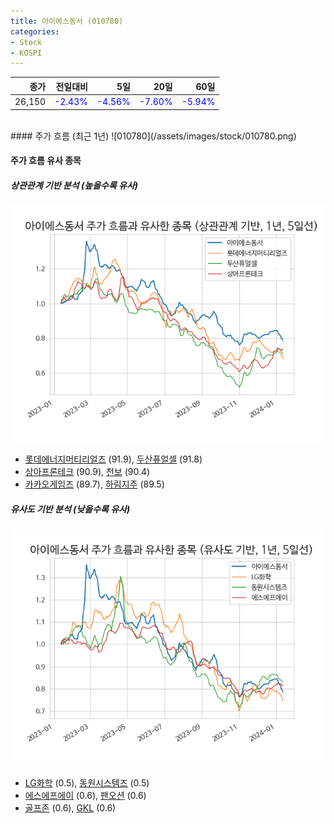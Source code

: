 ```yaml
---
title: 아이에스동서 (010780)
categories:
- Stock
- KOSPI
---
```


|종가|전일대비|5일|20일|60일|
|---:|-------:|--:|---:|---:|
|26,150|<span style="color: blue">-2.43%</span>|<span style="color: blue">-4.56%</span>|<span style="color: blue">-7.60%</span>|<span style="color: blue">-5.94%</span>|

<!-- more -->
<br>
#### 주가 흐름 (최근 1년)
![010780](/assets/images/stock/010780.png)


#### 주가 흐름 유사 종목


##### 상관관계 기반 분석 (높을수록 유사)
![010780](/assets/images/stock/010780_corr.png)
- [롯데에너지머티리얼즈](/020150/) (91.9), [두산퓨얼셀](/336260/) (91.8)
- [상아프론테크](/089980/) (90.9), [천보](/278280/) (90.4)
- [카카오게임즈](/293490/) (89.7), [하림지주](/003380/) (89.5)


##### 유사도 기반 분석 (낮을수록 유사)	
![010780](/assets/images/stock/010780_sim.png)
- [LG화학](/051910/) (0.5), [동원시스템즈](/014820/) (0.5)
- [에스에프에이](/056190/) (0.6), [팬오션](/028670/) (0.6)
- [골프존](/215000/) (0.6), [GKL](/114090/) (0.6)